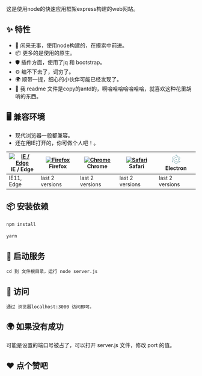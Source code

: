 这是使用node的快速应用框架express构建的web网站。

## ✨ 特性

- 🌈 闲来无事，使用node构建的，在摸索中前进。
- 📦 更多的是使用的原生。
- 🛡 插件方面，使用了jq 和 bootstrap。
- ⚙️ 编不下去了，词穷了。
- 🌍 顺带一提，细心的小伙伴可能已经发现了。
- 🎨 我 readme 文件是copy的antd的，啊哈哈哈哈哈哈哈，就喜欢这种花里胡哨的东西。

## 🖥 兼容环境

- 现代浏览器一般都兼容。
- 还在用IE打开的，你可做个人吧！。

| [<img src="https://raw.githubusercontent.com/alrra/browser-logos/master/src/edge/edge_48x48.png" alt="IE / Edge" width="24px" height="24px" />](http://godban.github.io/browsers-support-badges/)<br>IE / Edge | [<img src="https://raw.githubusercontent.com/alrra/browser-logos/master/src/firefox/firefox_48x48.png" alt="Firefox" width="24px" height="24px" />](http://godban.github.io/browsers-support-badges/)<br>Firefox | [<img src="https://raw.githubusercontent.com/alrra/browser-logos/master/src/chrome/chrome_48x48.png" alt="Chrome" width="24px" height="24px" />](http://godban.github.io/browsers-support-badges/)<br>Chrome | [<img src="https://raw.githubusercontent.com/alrra/browser-logos/master/src/safari/safari_48x48.png" alt="Safari" width="24px" height="24px" />](http://godban.github.io/browsers-support-badges/)<br>Safari | [<img src="https://raw.githubusercontent.com/alrra/browser-logos/master/src/electron/electron_48x48.png" alt="Electron" width="24px" height="24px" />](http://godban.github.io/browsers-support-badges/)<br>Electron |
| --- | --- | --- | --- | --- |
| IE11, Edge | last 2 versions | last 2 versions | last 2 versions | last 2 versions |

## 📦 安装依赖

```bash
npm install 
```

```bash
yarn
```

## 🔨 启动服务

```
cd 到 文件根目录，运行 node server.js
```

## 🎁 访问

```
通过 浏览器localhost:3000 访问即可。
```

## 🌍 如果没有成功

可能是设置的端口号被占了，可以打开 server.js 文件，修改 port 的值。


## ❤️ 点个赞吧
